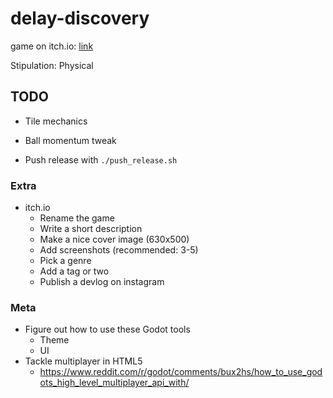# delay-discovery

game on itch.io: [link](https://thewarlock.itch.io/delay-discovery)

Stipulation: Physical

## TODO

- Tile mechanics
- Ball momentum tweak

- Push release with `./push_release.sh`

### Extra

- itch.io
  - Rename the game
  - Write a short description
  - Make a nice cover image (630x500)
  - Add screenshots (recommended: 3-5)
  - Pick a genre
  - Add a tag or two
  - Publish a devlog on instagram

### Meta

- Figure out how to use these Godot tools
  - Theme
  - UI
- Tackle multiplayer in HTML5
  - https://www.reddit.com/r/godot/comments/bux2hs/how_to_use_godots_high_level_multiplayer_api_with/
